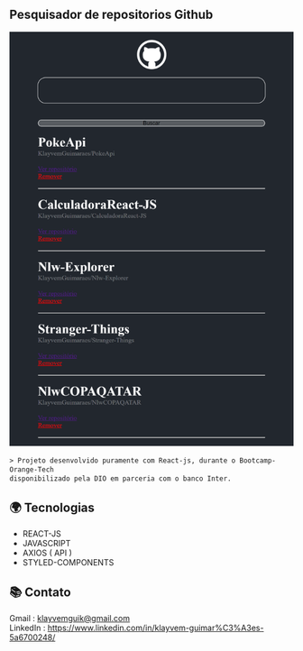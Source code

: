 ## Pesquisador de repositorios Github

![preview](./src/github/wikiDeRepositorios.png)

    > Projeto desenvolvido puramente com React-js, durante o Bootcamp-Orange-Tech
    disponibilizado pela DIO em parceria com o banco Inter.

## 🌍 Tecnologias

- REACT-JS
- JAVASCRIPT
- AXIOS ( API )
- STYLED-COMPONENTS

## 📚 Contato

Gmail : klayvemguik@gmail.com </br>
LinkedIn : https://www.linkedin.com/in/klayvem-guimar%C3%A3es-5a6700248/